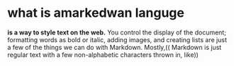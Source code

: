 # what is amarkedwan languge
**is a way to style text on the web.** You control the display of the document; formatting words as bold or italic, adding images, and creating lists are just a few of the things we can do with Markdown. Mostly,(( Markdown is just regular text with a few non-alphabetic characters thrown in, like))
